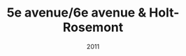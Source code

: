 ---
title: 5e avenue/6e avenue & Holt-Rosemont
date: '2011'
type: ruelle_verte
district: rosemont
position: { lng: -73.58175111147847, lat: 45.54983602945612 }
---